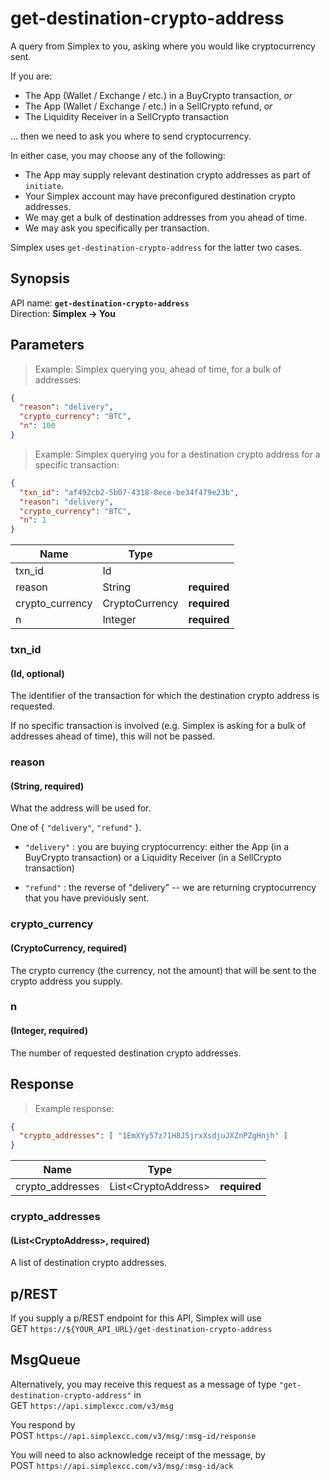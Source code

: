 # get-destination-crypto-address #

A query from Simplex to you, asking where you would like cryptocurrency sent.

If you are:

 * The App (Wallet / Exchange / etc.) in a BuyCrypto transaction, _or_
 * The App (Wallet / Exchange / etc.) in a SellCrypto refund, _or_
 * The Liquidity Receiver in a SellCrypto transaction

... then we need to ask you where to send cryptocurrency.

In either case, you may choose any of the following:

 * The App may supply relevant destination crypto addresses as part of `initiate`.
 * Your Simplex account may have preconfigured destination crypto addresses.
 * We may get a bulk of destination addresses from you ahead of time.
 * We may ask you specifically per transaction.

Simplex uses `get-destination-crypto-address` for the latter two cases.

## Synopsis ##

API name: **`get-destination-crypto-address`**  
Direction: **Simplex &rarr; You**

## Parameters ##

> Example: Simplex querying you, ahead of time, for a bulk of addresses:

```json
{
  "reason": "delivery",
  "crypto_currency": "BTC",
  "n": 100
}
```

> Example: Simplex querying you for a destination crypto address for a specific transaction:

```json
{
  "txn_id": "af492cb2-5b07-4318-8ece-be34f479e23b",
  "reason": "delivery",
  "crypto_currency": "BTC",
  "n": 1
}
```

Name            | Type           |   |
--------------- | -------------- | - |
txn_id          | Id             |
reason          | String         | **required**
crypto_currency | CryptoCurrency | **required**
n               | Integer        | **required**

### txn_id ###
#### (Id, optional)

The identifier of the transaction for which the destination crypto address is requested.

If no specific transaction is involved (e.g. Simplex is asking for a bulk of addresses ahead of time), this will not be passed.

### reason ###
#### (String, **required**)

What the address will be used for.

One of { `"delivery"`, `"refund"` }.

 * `"delivery"` : you are buying cryptocurrency: either the App (in a BuyCrypto transaction) or a Liquidity Receiver (in a SellCrypto transaction)

 * `"refund"` : the reverse of "delivery" -- we are returning cryptocurrency that you have previously sent.

### crypto_currency ###
#### (CryptoCurrency, **required**)

The crypto currency (the currency, not the amount) that will be sent to the crypto address you supply.

### n ###
#### (Integer, **required**)

The number of requested destination crypto addresses.

## Response ##

> Example response:

```json
{
  "crypto_addresses": [ "1EmXYy57z71H8J5jrxXsdjuJXZnPZgHnjh" ]
}
```

Name             | Type                  |   |
---------------- | --------------------- | - |
crypto_addresses | List\<CryptoAddress\> | **required**

### crypto_addresses ###
#### (List\<CryptoAddress\>, **required**)

A list of destination crypto addresses.

## p/REST ##

If you supply a p/REST endpoint for this API, Simplex will use  
<span class="http-verb http-get">GET</span> `https://${YOUR_API_URL}/get-destination-crypto-address`

## MsgQueue ##

Alternatively, you may receive this request as a message of type `"get-destination-crypto-address"` in  
<span class="http-verb http-get">GET</span> `https://api.simplexcc.com/v3/msg`

You respond by  
<span class="http-verb http-post">POST</span> `https://api.simplexcc.com/v3/msg/:msg-id/response`

You will need to also acknowledge receipt of the message, by  
<span class="http-verb http-post">POST</span> `https://api.simplexcc.com/v3/msg/:msg-id/ack`

[modeline]: # ( vim: set ts=2 sw=2 expandtab wrap linebreak: )
